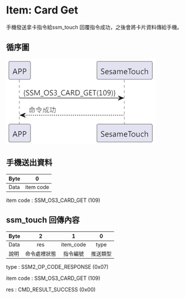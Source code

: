 # Item: Card Get

手機發送拿卡指令給ssm_touch 回覆指令成功，之後會將卡片資料傳給手機。

## 循序圖
<p align="left" >
  <img src="../src/card_get/card_get.png" alt="" title="">
</p>

## 手機送出資料
| Byte | 0         |
|------|:---------:|
| Data | item code |

item code : SSM_OS3_CARD_GET (109)

## ssm_touch 回傳內容
| Byte  | 2      | 1         | 0    |
|-------|:------:|:---------:|:----:|
| Data  | res    | item_code | type |
| 說明   | 命令處裡狀態 | 指令編號      | 推送類型 |

type : SSM2_OP_CODE_RESPONSE (0x07)

item code : SSM_OS3_CARD_GET (109)

res : CMD_RESULT_SUCCESS (0x00)